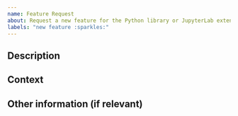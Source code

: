 ```yaml
---
name: Feature Request
about: Request a new feature for the Python library or JupyterLab extension
labels: "new feature :sparkles:"
---
```


<!--
Thank you for helping us improve our product.
Before creating a feature request, please ensure that the feature does not already exist.
-->

## Description

<!--
Describe the new feature clearly and concisely.
-->

## Context

<!--
Describe the use-case and context that justify the need for this feature.
For example, solving a client's use case with the Python library.
-->

## Other information (if relevant)

<!--
Please provide any other useful information for the feature request.
For instance a Python notebook, with a sample data set, illustrating where the feature would be needed. This can be useful for us to test it once it's ready.
-->
